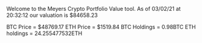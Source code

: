 Welcome to the Meyers Crypto Portfolio Value tool. 
As of 03/02/21 at 20:32:12 our valuation is $84658.23 

BTC Price = $48769.17
 ETH Price = $1519.84
BTC Holdings = 0.98BTC
 ETH holdings = 24.255477532ETH 
